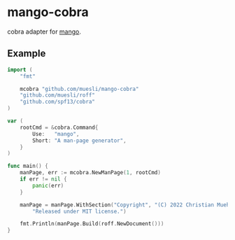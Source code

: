 # mango-cobra

cobra adapter for [mango](https://github.com/muesli/mango).

## Example

```go
import (
	"fmt"

	mcobra "github.com/muesli/mango-cobra"
	"github.com/muesli/roff"
	"github.com/spf13/cobra"
)

var (
    rootCmd = &cobra.Command{
        Use:   "mango",
        Short: "A man-page generator",
    }
)

func main() {
    manPage, err := mcobra.NewManPage(1, rootCmd)
    if err != nil {
        panic(err)
    }

    manPage = manPage.WithSection("Copyright", "(C) 2022 Christian Muehlhaeuser.\n"+
        "Released under MIT license.")

    fmt.Println(manPage.Build(roff.NewDocument()))
}
```
